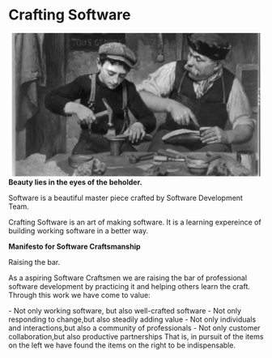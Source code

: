 # Crafting Software
<img src="/Images/learning.png">
<b>Beauty lies in the eyes of the beholder.</b> <br/>
<p>Software is a beautiful master piece crafted by Software Development Team.</p>
<p>Crafting Software is an art of making software. It is a learning expereince of building working software in a better way. 


<p> <b>Manifesto for Software Craftsmanship</b></p>
<p>Raising the bar. </p>
<p>As a aspiring Software Craftsmen we are raising the bar of professional software development by practicing it and helping others learn the craft. Through this work we have come to value:</p>
- Not only working software, but also well-crafted software
- Not only responding to change,but also steadily adding value
- Not only individuals and interactions,but also a community of professionals
- Not only customer collaboration,but also productive partnerships
That is, in pursuit of the items on the left we have found the items on the right to be indispensable.

